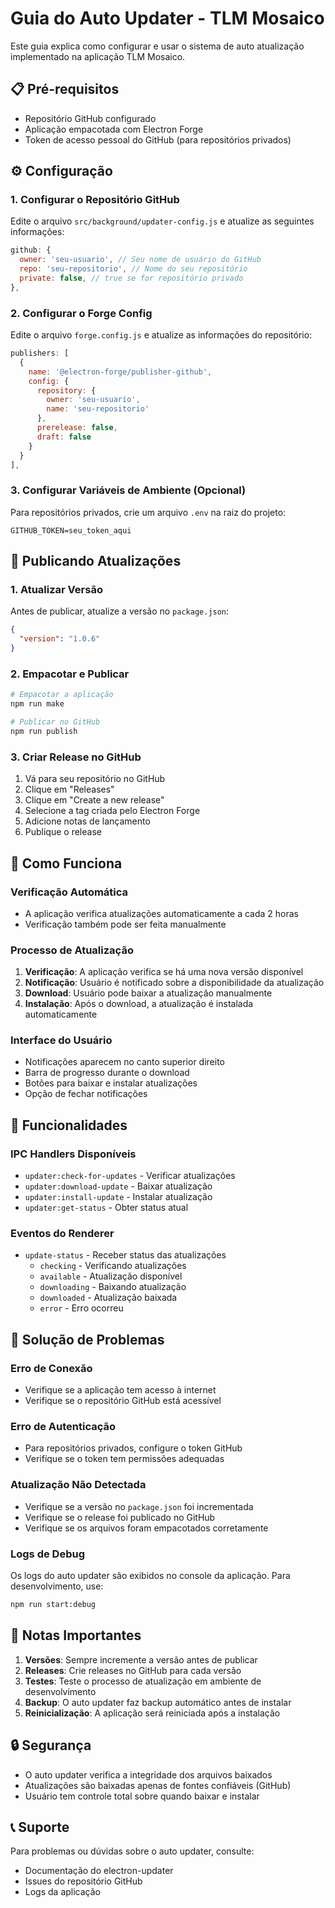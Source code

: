 # Guia do Auto Updater - TLM Mosaico

Este guia explica como configurar e usar o sistema de auto atualização implementado na aplicação TLM Mosaico.

## 📋 Pré-requisitos

- Repositório GitHub configurado
- Aplicação empacotada com Electron Forge
- Token de acesso pessoal do GitHub (para repositórios privados)

## ⚙️ Configuração

### 1. Configurar o Repositório GitHub

Edite o arquivo `src/background/updater-config.js` e atualize as seguintes informações:

```javascript
github: {
  owner: 'seu-usuario', // Seu nome de usuário do GitHub
  repo: 'seu-repositorio', // Nome do seu repositório
  private: false, // true se for repositório privado
},
```

### 2. Configurar o Forge Config

Edite o arquivo `forge.config.js` e atualize as informações do repositório:

```javascript
publishers: [
  {
    name: '@electron-forge/publisher-github',
    config: {
      repository: {
        owner: 'seu-usuario',
        name: 'seu-repositorio'
      },
      prerelease: false,
      draft: false
    }
  }
],
```

### 3. Configurar Variáveis de Ambiente (Opcional)

Para repositórios privados, crie um arquivo `.env` na raiz do projeto:

```env
GITHUB_TOKEN=seu_token_aqui
```

## 🚀 Publicando Atualizações

### 1. Atualizar Versão

Antes de publicar, atualize a versão no `package.json`:

```json
{
  "version": "1.0.6"
}
```

### 2. Empacotar e Publicar

```bash
# Empacotar a aplicação
npm run make

# Publicar no GitHub
npm run publish
```

### 3. Criar Release no GitHub

1. Vá para seu repositório no GitHub
2. Clique em "Releases"
3. Clique em "Create a new release"
4. Selecione a tag criada pelo Electron Forge
5. Adicione notas de lançamento
6. Publique o release

## 📱 Como Funciona

### Verificação Automática
- A aplicação verifica atualizações automaticamente a cada 2 horas
- Verificação também pode ser feita manualmente

### Processo de Atualização
1. **Verificação**: A aplicação verifica se há uma nova versão disponível
2. **Notificação**: Usuário é notificado sobre a disponibilidade da atualização
3. **Download**: Usuário pode baixar a atualização manualmente
4. **Instalação**: Após o download, a atualização é instalada automaticamente

### Interface do Usuário
- Notificações aparecem no canto superior direito
- Barra de progresso durante o download
- Botões para baixar e instalar atualizações
- Opção de fechar notificações

## 🔧 Funcionalidades

### IPC Handlers Disponíveis

- `updater:check-for-updates` - Verificar atualizações
- `updater:download-update` - Baixar atualização
- `updater:install-update` - Instalar atualização
- `updater:get-status` - Obter status atual

### Eventos do Renderer

- `update-status` - Receber status das atualizações
  - `checking` - Verificando atualizações
  - `available` - Atualização disponível
  - `downloading` - Baixando atualização
  - `downloaded` - Atualização baixada
  - `error` - Erro ocorreu

## 🐛 Solução de Problemas

### Erro de Conexão
- Verifique se a aplicação tem acesso à internet
- Verifique se o repositório GitHub está acessível

### Erro de Autenticação
- Para repositórios privados, configure o token GitHub
- Verifique se o token tem permissões adequadas

### Atualização Não Detectada
- Verifique se a versão no `package.json` foi incrementada
- Verifique se o release foi publicado no GitHub
- Verifique se os arquivos foram empacotados corretamente

### Logs de Debug
Os logs do auto updater são exibidos no console da aplicação. Para desenvolvimento, use:

```bash
npm run start:debug
```

## 📝 Notas Importantes

1. **Versões**: Sempre incremente a versão antes de publicar
2. **Releases**: Crie releases no GitHub para cada versão
3. **Testes**: Teste o processo de atualização em ambiente de desenvolvimento
4. **Backup**: O auto updater faz backup automático antes de instalar
5. **Reinicialização**: A aplicação será reiniciada após a instalação

## 🔒 Segurança

- O auto updater verifica a integridade dos arquivos baixados
- Atualizações são baixadas apenas de fontes confiáveis (GitHub)
- Usuário tem controle total sobre quando baixar e instalar

## 📞 Suporte

Para problemas ou dúvidas sobre o auto updater, consulte:
- Documentação do electron-updater
- Issues do repositório GitHub
- Logs da aplicação
